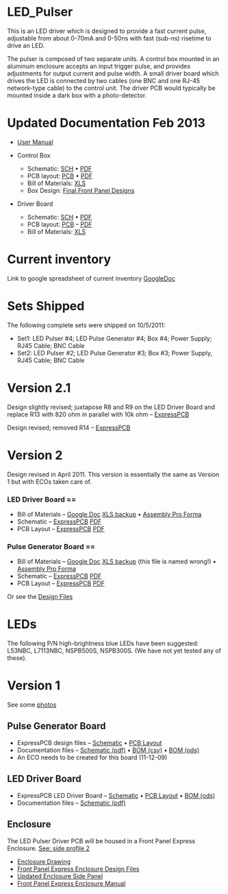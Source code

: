 # LED_Pulser
This is an LED driver which is designed to provide a fast current pulse, adjustable
from about 0-70mA and 0-50ns with fast (sub-ns) risetime to drive an LED.

The pulser is composed of two separate units.  A control box mounted in an aluminum
enclosure accepts an input trigger pulse, and provides adjustments for output current
and pulse width.  A small driver board which drives the LED is connected by two cables
(one BNC and one RJ-45 network-type cable) to the control unit.  The driver PCB would
typically be mounted inside a dark box with a photo-detector.

# Updated Documentation Feb 2013

 * [User Manual](http://ohm.bu.edu/~hazen/LED_Pulser/LEDPulserUserManual.pdf)
 * Control Box
   * Schematic: [SCH](http://ohm.bu.edu/~hazen/LED_Pulser/2013/LED_Control_Box.sch) &bull; [PDF](http://ohm.bu.edu/~hazen/LED_Pulser/2013/LED_Control_Box_sch.pdf)
   * PCB layout: [PCB](http://ohm.bu.edu/~hazen/LED_Pulser/2013/LED_Control_Box.pcb) &bull; [PDF](http://ohm.bu.edu/~hazen/LED_Pulser/2013/LED_Control_Box_pcb.pdf)
   * Bill of Materials: [XLS](http://ohm.bu.edu/~hazen/LED_Pulser/2013/Control_Box_BOM.xls)
   * Box Design:  [Final Front Panel Designs](http://ohm.bu.edu/~hazen/LED_Pulser/2013/Final%20Front%20Panel%20Designs/)

 * Driver Board
   * Schematic: [SCH](http://ohm.bu.edu/~hazen/LED_Pulser/2013/LED_Driver.sch) &bull; [PDF](http://ohm.bu.edu/~hazen/LED_Pulser/2013/LED_Driver_sch.pdf)
   * PCB layout: [PCB](http://ohm.bu.edu/~hazen/LED_Pulser/2013/LED_Driver_Panelized.pcb) &ndash; [PDF](http://ohm.bu.edu/~hazen/LED_Pulser/2013/LED_Driver_Panelized_pcb.pdf)
   * Bill of Materials: [XLS](http://ohm.bu.edu/~hazen/LED_Pulser/2013/Driver_Board_BOM.xls)

# Current inventory

Link to google spreadsheet of current inventory [GoogleDoc](https://docs.google.com/spreadsheet/ccc?key=0Avc95PUpsvSidDZEQXVlNlZ4bTlnYUNsV2NQSXhCS3c&hl=en_US#gid=0)

# Sets Shipped

The following complete sets were shipped on 10/5/2011:

 * Set1: LED Pulser #4; LED Pulse Generator #4; Box #4; Power Supply; RJ45 Cable; BNC Cable
 * Set2: LED Pulser #2; LED Pulse Generator #3; Box #3; Power Supply, RJ45 Cable; BNC Cable

# Version 2.1

Design slightly revised; juxtapose R8 and R9 on the LED Driver Board and replace R13 with 820 ohm in parallel with 10k ohm
&ndash; [ExpressPCB](http://ohm.bu.edu/~genews/led_pulser/LED_PulserDriver_10.21.11.sch)

Design revised; removed R14
&ndash; [ExpressPCB](http://ohm.bu.edu/~genews/led_pulser/LED.Pulser.10.21.11.sch)

# Version 2

Design revised in April 2011.  This version is essentially the same as Version 1 but with ECOs taken care of.

### LED Driver Board ==

 * Bill of Materials &ndash; [Google Doc](https://spreadsheets.google.com/ccc?key=0AsqOrxRlvdC9dHkwVmlFTHpBbXh2QzFXUjZPVmcxUFE&hl=en&authkey=CMjB32E)
[XLS backup](http://ohm.bu.edu/~hazen/LED_Pulser/Mark2/LED_Pulser_Driver_BOM.xls) &bull; [Assembly Pro Forma](http://ohm.bu.edu/~cjlawlor/LED_PulserMark2/LED_Pulser_Driver_BOM_Assembly_ProForma.xls)
 * Schematic &ndash; [ExpressPCB](http://ohm.bu.edu/~hazen/LED_Pulser/Mark2/LED_PulserDriver_4.15.11.sch)
[PDF](http://ohm.bu.edu/~hazen/LED_Pulser/Mark2/LED_Pulser_Driver_RevB_sch.pdf)
 * PCB Layout &ndash;
[ExpressPCB](http://ohm.bu.edu/~hazen/LED_Pulser/Mark2/LED_PulserDriver_4.15.11.pcb)
[PDF](http://ohm.bu.edu/~hazen/LED_Pulser/Mark2/LED_Pulser_Driver_RevB_layout.pdf)


### Pulse Generator Board ==

 * Bill of Materials &ndash; [Google Doc](https://spreadsheets.google.com/ccc?key=0AsqOrxRlvdC9dFRxcU80WklrM2VoTXVtNXh4ZFY3RWc&hl=en&authkey=CP_ypuEM)
[XLS backup](http://ohm.bu.edu/~hazen/LED_Pulser/Mark2/Driver_BOM.xls) (this file is named wrong!) &bull; [Assembly Pro Forma](http://ohm.bu.edu/~cjlawlor/LED_PulserMark2/PULSer_BOM_Assembly_ProForma.xlsx)
 * Schematic &ndash; [ExpressPCB](http://ohm.bu.edu/~hazen/LED_Pulser/Mark2/LED.Pulser.4.13.11sch.sch)
[PDF](http://ohm.bu.edu/~hazen/LED_Pulser/Mark2/LED_Pulser_RevF_sch.pdf)
 * PCB Layout &ndash; [ExpressPCB](http://ohm.bu.edu/~hazen/LED_Pulser/Mark2/LED.Pulser.4.13.11_Edit.pcb)
[PDF](http://ohm.bu.edu/~hazen/LED_Pulser/Mark2/LED_pulser_RevF_layout.pdf)

Or see the [Design Files](http://ohm.bu.edu/~hazen/LED_Pulser/Mark2/)

# LEDs

The following P/N high-brightness blue LEDs have been suggested:  L53NBC, L7113NBC, NSPB500S, NSPB300S.
(We have not yet tested any of these).

# Version 1

See some [photos](http://ohm.bu.edu/~hazen/LED_Pulser/photos/)

## Pulse Generator Board

 * ExpressPCB design files &ndash; [Schematic](http://ohm.bu.edu/~hazen/LED_Pulser/LED_Pulser.sch) &bull; [PCB Layout](http://ohm.bu.edu/~hazen/LED_Pulser/LED_Pulser.pcb)
 * Documentation files &ndash; [Schematic (pdf)](http://ohm.bu.edu/~hazen/LED_Pulser/LED_Pulser_sch.pdf) &bull; [BOM (csv)](http://ohm.bu.edu/~hazen/LED_Pulser/LED_Pulser_BOM.csv) &bull; [BOM (ods)](http://ohm.bu.edu/~hazen/LED_Pulser/LED_Pulser_BOM.ods)
 * An ECO needs to be created for this board (11-12-09)

## LED Driver Board

 * ExpressPCB LED Driver Board &ndash; [Schematic](http://ohm.bu.edu/~pbohn/LED-PULSER/Design_Files/LED.Pulser.sch) &bull; [PCB Layout](http://ohm.bu.edu/~pbohn/LED-PULSER/Design_Files/LED.Pulser.pcb) &bull; [BOM (ods)](http://ohm.bu.edu/~hazen/LED_Pulser/Driver_BOM.ods)
 * Documentation files &ndash; [Schematic (pdf)](http://ohm.bu.edu/~hazen/LED_Pulser/LED_Driver_RevE.pdf)




## Enclosure

The LED Pulser Driver PCB will be housed in a Front Panel Express Enclosure.  [See: side profile 2](http://www.frontpanelexpress.com/en/enclosures/side-profiles.html)

 * [Enclosure Drawing](http://ohm.bu.edu/~pbohn/LED-PULSER/Drawings/led_pulser_enclosure.dwg)
 * [Front Panel Express Enclosure Design Files](http://ohm.bu.edu/~eob/LED_Pulser)
 * [Updated Enclosure Side Panel](http://ohm.bu.edu/~pbohn/LED-PULSER/Drawings/pulser_sidepanel.zip)
 * [Front Panel Express Enclosure Manual](http://ohm.bu.edu/~pbohn/LED-PULSER/Data_Sheets/Enclosure-Manual-2008.pdf)

